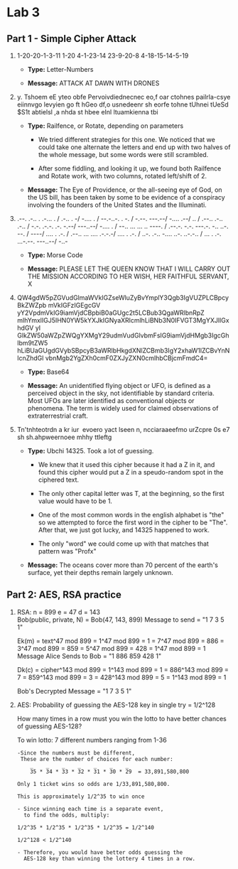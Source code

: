 # Lab 3

## Part 1 - Simple Cipher Attack

1. 1-20-20-1-3-11 1-20 4-1-23-14 23-9-20-8 4-18-15-14-5-19

   - **Type:** Letter-Numbers

   - **Message:** ATTACK AT DAWN WITH DRONES

2. y. Tshoem eE yteo obfe Pervoivdiednecnec eo,f oar ctohnes pailrla-csye eiinnvgo levyien go ft hGeo df,o usnedeenr sh eorfe tohne tUhnei tUeSd $S1t abtielsl ,a nhda st hbee eInl ltuamkienna tbi

   - **Type:** Railfence, or Rotate, depending on parameters

     - We tried different strategies for this one. We noticed that we could take one alternate the letters and end up with two halves of the whole message, but some words were still scrambled.

     - After some fiddling, and looking it up, we found both Railfence and Rotate work, with two columns, rotated left/shift of 2.

   - **Message:** The Eye of Providence, or the all-seeing eye of God, on the US bill, has been taken by some to be evidence of a conspiracy involving the founders of the United States and the Illuminati.

3. .--. .-.. . .-... . / .-.. . -/ -.... . / --.-..-. . -. / -.--. ---.--/ -.... .--/ .. / .--.. .-.. .-.. / -.-. .-.-. .-. -.--/ ---..--/ -.... . / --.. ... ... .. ----. / .--.-. -.-. ---.-. -.. ..-. --. / ----/ .... . .-. / .--.. ... .... .-.-.-/ .... . .-. / ..-. .-.. -.... ..-. ..-.-.. / ... . .-. ...-.--. ---..--/ -..-
   - **Type:** Morse Code

   - **Message:** PLEASE LET THE QUEEN KNOW THAT I WILL CARRY OUT THE MISSION ACCORDING TO HER WISH, HER FAITHFUL SERVANT, X

4. QW4gdW5pZGVudGlmaWVkIGZseWluZyBvYmplY3Qgb3IgVUZPLCBpcyBkZWZpb mVkIGFzIGEgcGV yY2VpdmVkIG9iamVjdCBpbiB0aGUgc2t5LCBub3QgaWRlbnRpZ mlhYmxlIGJ5IHN0YW5kYXJkIGNyaXRlcmlhLiBNb3N0IFVGT3MgYXJlIGxhdGV yI GlkZW50aWZpZWQgYXMgY29udmVudGlvbmFsIG9iamVjdHMgb3IgcGhlbm9tZW5 hLiBUaGUgdGVybSBpcyB3aWRlbHkgdXNlZCBmb3IgY2xhaW1lZCBvYnNlcnZhdGl vbnMgb2YgZXh0cmF0ZXJyZXN0cmlhbCBjcmFmdC4=

   - **Type:** Base64

   - **Message:** An unidentified flying object or UFO, is defined as a perceived object in the sky, not identifiable by standard criteria. Most UFOs are later identified as conventional objects or phenomena. The term is widely used for claimed observations of extraterrestrial craft.

5. Tn'tnhteotrdn a kr iur&nbsp; evoero yact lseen n, ncciaraaeefmo urZcpre 0s e7 sh sh.ahpweernoee mhhy ttleftg

   - **Type:** Ubchi 14325. Took a lot of guessing.

     - We knew that it used this cipher because it had a Z in it, and found this cipher would put a Z in a speudo-random spot in the ciphered text.

     - The only other capital letter was T, at the beginning, so the first value would have to be 1.

     - One of the most common words in the english alphabet is "the" so we attempted to force the first word in the cipher to be "The". After that, we just got lucky, and 14325 happened to work.

     - The only "word" we could come up with that matches that pattern was "Profx"

   - **Message:** The oceans cover more than 70 percent of the earth's surface, yet their depths remain largely unknown.

## Part 2: AES, RSA practice
1.  RSA: n = 899 e = 47 d = 143   
    Bob(public, private, N) = Bob(47, 143, 899)
    Message to send = "1 7 3 5 1"

    Ek(m) = text^47 mod 899
          = 1^47 mod 899 = 1
          = 7^47 mod 899 = 886
          = 3^47 mod 899 = 859
          = 5^47 mod 899 = 428
          = 1^47 mod 899 = 1
    Message Alice Sends to Bob = "1 886 859 428 1"

    Dk(c) = cipher^143 mod 899
          = 1^143 mod 899 = 1
          = 886^143 mod 899 = 7
          = 859^143 mod 899 = 3
          = 428^143 mod 899 = 5
          = 1^143 mod 899 = 1

    Bob's Decrypted Message = "1 7 3 5 1"

2.  AES: Probability of guessing the AES-128 key in single try =   1/2^128

    How many times in a row must you win the lotto to have better chances of guessing AES-128?

    To win lotto: 7 different numbers ranging from 1-36

        -Since the numbers must be different,
         These are the number of choices for each number:
            _    _    _    _    _    _    _
            35 * 34 * 33 * 32 * 31 * 30 * 29  = 33,891,580,800

        Only 1 ticket wins so odds are 1/33,891,580,800.

        This is approximately 1/2^35 to win once

        - Since winning each time is a separate event,
          to find the odds, multiply:

        1/2^35 * 1/2^35 * 1/2^35 * 1/2^35 = 1/2^140

        1/2^128 < 1/2^140

        - Therefore, you would have better odds guessing the
          AES-128 key than winning the lottery 4 times in a row.
